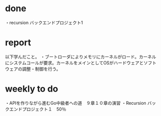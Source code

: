# done
・recursion バックエンドプロジェクト1</br>

# report
以下学んだこと。
・ブートローダによりメモリにカーネルがロード。カーネルにシステムコールが要求。カーネルをメインとしてOSがハードウェアとソフトウェアの調整・制御を行う。


# weekly to do
・APIを作りながら進むGo中級者への道　９章１０章の演習
・Recursion バックエンドプロジェクト１　50％